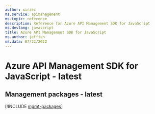 ```yaml
---
author: xirzec
ms.service: apimanagement
ms.topic: reference
description: Reference for Azure API Management SDK for JavaScript
ms.devlang: javascript
title: Azure API Management SDK for JavaScript
ms.author: jeffish
ms.data: 07/22/2022
---
```

# Azure API Management SDK for JavaScript - latest

## Management packages - latest
[!INCLUDE [mgmt-packages](api-management-mgmt-index.md)]